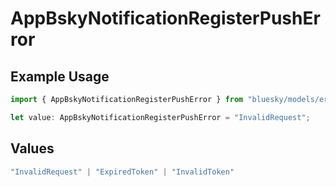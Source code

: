 # AppBskyNotificationRegisterPushError

## Example Usage

```typescript
import { AppBskyNotificationRegisterPushError } from "bluesky/models/errors";

let value: AppBskyNotificationRegisterPushError = "InvalidRequest";
```

## Values

```typescript
"InvalidRequest" | "ExpiredToken" | "InvalidToken"
```